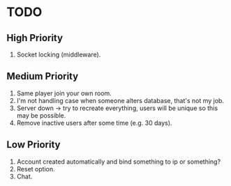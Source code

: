 # TODO

## High Priority

1. Socket locking (middleware).

## Medium Priority

1. Same player join your own room.
1. I'm not handling case when someone alters database, that's not my job.
1. Server down -> try to recreate everything, users will be unique so this may be possible.
1. Remove inactive users after some time (e.g. 30 days).

## Low Priority

1. Account created automatically and bind something to ip or something?
1. Reset option.
1. Chat.
